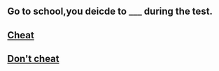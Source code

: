 ## Go to school,you deicde to ___ during the test.

## [Cheat](cheat.md)
## [Don't cheat](not-cheat.md)